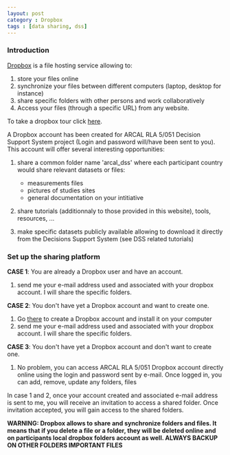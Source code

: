 ```yaml
---
layout: post
category : Dropbox
tags : [data sharing, dss]
---
```


### Introduction
[Dropbox](https://www.dropbox.com/home) is a file hosting service allowing to:
1. store your files online
2. synchronize your files between different computers (laptop, desktop for instance)
3. share specific folders with other persons and work collaboratively
4. Access your files (through a specific URL) from any website.

To take a dropbox tour click [here](https://www.dropbox.com/tour).

A Dropbox account has been created for ARCAL RLA 5/051 Decision Support System project (Login and password will/have been sent to you). 
This account will offer several interesting opportunities: 

1. share a common folder name 'arcal_dss' where each participant country would share relevant datasets or files:
   * measurements files
   * pictures of studies sites
   * general documentation on your intitiative

2. share tutorials (additionnaly to those provided in this website), tools, resources, ...

3. make specific datasets publicly available allowing to download it directly from the Decisions Support System (see DSS related tutorials)
 
### Set up the sharing platform
**CASE 1**: You are already a Dropbox user and have an account.

1. send me your e-mail address used and associated with your dropbox account. I will share the specific folders.

**CASE 2**: You don't have yet a Dropbox account and want to create one.
1. Go [there](https://www.dropbox.com/) to create a Dropbox account and install it on your computer
2. send me your e-mail address used and associated with your dropbox account. I will share the specific folders.

**CASE 3**: You don't have yet a Dropbox account and don't want to create one.

1. No problem, you can access ARCAL RLA 5/051 Dropbox account directly online using the login and password sent by e-mail.
Once logged in, you can add, remove, update any folders, files

In case 1 and 2, once your account created and associated e-mail address is sent to me, you will receive an invitation to access a shared folder. Once invitation accepted, you will gain access to the shared folders. 

**WARNING: Dropbox allows to share and synchronize folders and files. It means that if you delete a file or a folder, they will be deleted online and on participants local dropbox folders account as well. ALWAYS BACKUP ON OTHER FOLDERS IMPORTANT FILES** 

